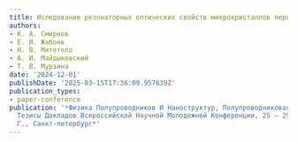 ```yaml
---
title: Иследование резонаторных оптических свойств микрокристаллов перилена
authors:
- К. А. Смирнов
- Е. И. Жабоев
- Н. В. Митетело
- А. И. Майдыковский
- Т. В. Мурзина
date: '2024-12-01'
publishDate: '2025-03-15T17:36:09.957639Z'
publication_types:
- paper-conference
publication: '*Физика Полупроводников И Наноструктур, Полупроводниковая Опто И Наноэлектроника:
  Тезисы Докладов Всероссийской Научной Молодежной Конференции, 25 – 29 Ноября 2024
  Г., Санкт-петербург*'
---
```


